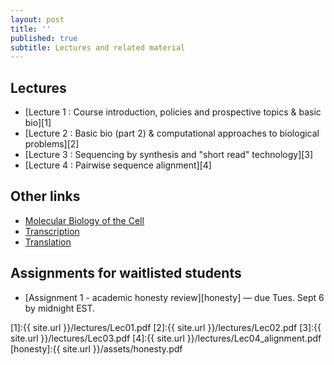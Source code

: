 ```yaml
---
layout: post
title: ''
published: true
subtitle: Lectures and related material
---
```

## Lectures

 * [Lecture 1 : Course introduction, policies and prospective topics & basic bio][1]
 * [Lecture 2 : Basic bio (part 2) & computational approaches to biological problems][2]
 * [Lecture 3 : Sequencing by synthesis and "short read" technology][3]
 * [Lecture 4 : Pairwise sequence alignment][4]
 
## Other links
 * [Molecular Biology of the Cell](http://osp.mans.edu.eg/tmahdy/surgeons/ebooks/Books/Alberts%20-%20Molecular%20Biology%20of%20the%20Cell.pdf)
 * [Transcription](https://www.dnalc.org/resources/3d/12-transcription-basic.html)
 * [Translation](https://www.dnalc.org/resources/3d/15-translation-basic.html)

## Assignments for waitlisted students
 * [Assignment 1 - academic honesty review][honesty] — due Tues. Sept 6 by midnight EST.

[1]:{{ site.url }}/lectures/Lec01.pdf
[2]:{{ site.url }}/lectures/Lec02.pdf
[3]:{{ site.url }}/lectures/Lec03.pdf
[4]:{{ site.url }}/lectures/Lec04_alignment.pdf
[honesty]:{{ site.url }}/assets/honesty.pdf
